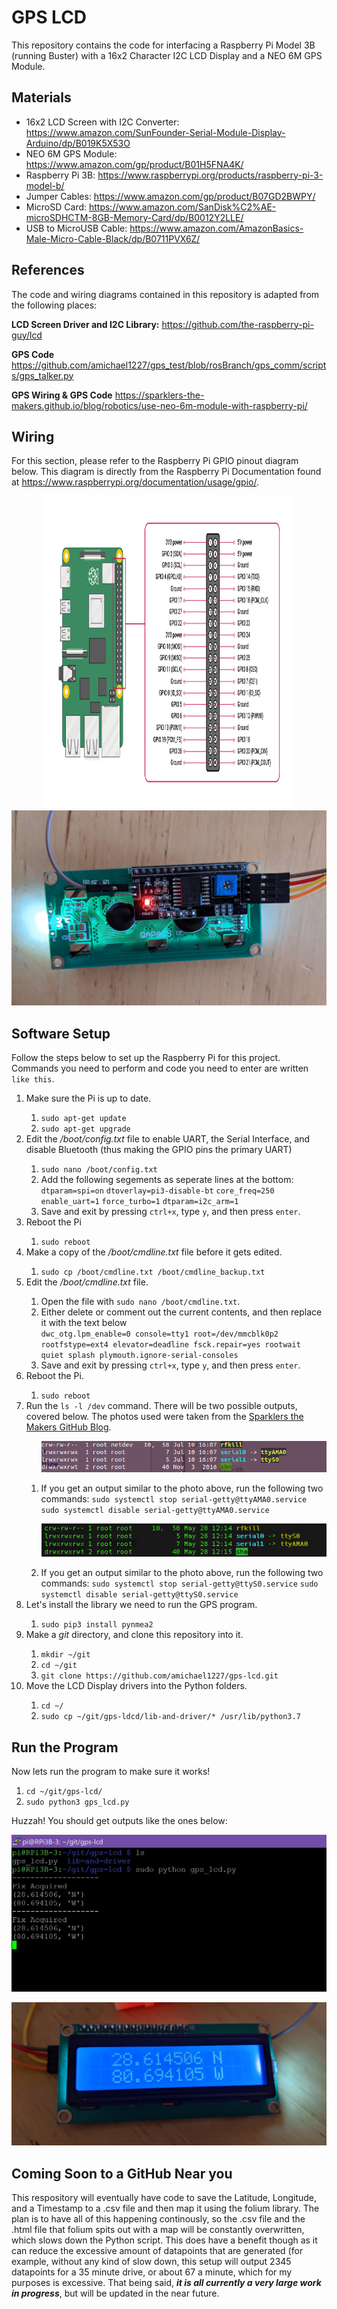 # GPS LCD
This repository contains the code for interfacing a Raspberry Pi Model 3B (running Buster) with a 16x2 Character I2C LCD Display and a NEO 6M GPS Module.

## Materials
- 16x2 LCD Screen with I2C Converter: https://www.amazon.com/SunFounder-Serial-Module-Display-Arduino/dp/B019K5X53O
- NEO 6M GPS Module: https://www.amazon.com/gp/product/B01H5FNA4K/
- Raspberry Pi 3B: https://www.raspberrypi.org/products/raspberry-pi-3-model-b/
- Jumper Cables: https://www.amazon.com/gp/product/B07GD2BWPY/
- MicroSD Card: https://www.amazon.com/SanDisk%C2%AE-microSDHCTM-8GB-Memory-Card/dp/B0012Y2LLE/
- USB to MicroUSB Cable: https://www.amazon.com/AmazonBasics-Male-Micro-Cable-Black/dp/B0711PVX6Z/

## References
The code and wiring diagrams contained in this repository is adapted from the following places:

**LCD Screen Driver and I2C Library:**
https://github.com/the-raspberry-pi-guy/lcd

**GPS Code**
https://github.com/amichael1227/gps_test/blob/rosBranch/gps_comm/scripts/gps_talker.py

**GPS Wiring & GPS Code**
https://sparklers-the-makers.github.io/blog/robotics/use-neo-6m-module-with-raspberry-pi/

## Wiring
For this section, please refer to the Raspberry Pi GPIO pinout diagram below. This diagram is directly from the Raspberry Pi Documentation found at https://www.raspberrypi.org/documentation/usage/gpio/.
<p align="center">
  <img src="https://github.com/amichael1227/gps-lcd/blob/master/documentation-photos/GPIO-Pinout-Diagram.png" style="width:400px;height:500px;>
</p>


**NEO 6M**
| NEO 6M Pin | Raspberry Pi Pin |
|:----------:|:----------------:|
|     VCC    |        5V        |
|     GND    |        GND       |
|     TX     |   RX (GPIO 15)   |

**16x2 I2C LCD**
| LCD Screen Pin | Raspberry Pi Pin |
|:--------------:|:----------------:|
|       VCC      |        5V        |
|       GND      |        GND       |
|       SDA      |   SDA (GPIO 2)   |
|       SCL      |   SCL (GPIO 3)   |

*Note*: There is an option to backlight the screen, to do so, connect the 5V pin of the Pi to the pin directly across from the GND pin for the I2C plugin. Please see the photo below for reference.

<p align="center">
  <img src="https://github.com/amichael1227/gps-lcd/blob/master/documentation-photos/I2C-LCD-Backlight-Wiring.gif">
</p>

## Software Setup
Follow the steps below to set up the Raspberry Pi for this project. Commands you need to perform and code you need to enter are written `like this`.

<ol>
<li>Make sure the Pi is up to date.</li>
<ol>
<li><code>sudo apt-get update</code></li>
<li><code>sudo apt-get upgrade</code></li>
</ol>

<li>Edit the <em>/boot/config.txt</em> file to enable UART, the Serial Interface, and disable Bluetooth (thus making the GPIO pins the primary UART)</li>
<ol>
<li><code>sudo nano /boot/config.txt</code></li>
<li>Add the following segements as seperate lines at the bottom:</li>
	<code>dtparam=spi=on</code>
	<code>dtoverlay=pi3-disable-bt</code>
	<code>core_freq=250</code>
	<code>enable_uart=1</code>
	<code>force_turbo=1</code>
	<code>dtparam=i2c_arm=1</code>
<li>Save and exit by pressing <code>ctrl+x</code>, type <code>y</code>, and then press <code>enter</code>.</li>
</ol>

<li>Reboot the Pi</li>
<ol>
<li><code>sudo reboot</code></li>
</ol>

<li>Make a copy of the <em>/boot/cmdline.txt</em> file before it gets edited.</li>
<ol>
<li><code>sudo cp /boot/cmdline.txt /boot/cmdline_backup.txt</code></li>
</ol>

<li>Edit the <em>/boot/cmdline.txt</em> file.</li>
<ol>
<li>Open the file with <code>sudo nano /boot/cmdline.txt</code>.</li>
<li>Either delete or comment out the current contents, and then replace it with the text below</li>
<code>dwc_otg.lpm_enable=0 console=tty1 root=/dev/mmcblk0p2 rootfstype=ext4 elevator=deadline fsck.repair=yes rootwait quiet splash plymouth.ignore-serial-consoles</code>
<li>Save and exit by pressing <code>ctrl+x</code>, type <code>y</code>, and then press <code>enter</code>.</li>
</ol>

<li>Reboot the Pi.</li>
<ol>
<li><code>sudo reboot</code></li>
</ol>
<li>Run the <code>ls -l /dev</code> command. There will be two possible outputs, covered below. The photos used were taken from the <a href="https://sparklers-the-makers.github.io/blog/robotics/use-neo-6m-module-with-raspberry-pi/">Sparklers the Makers GitHub Blog</a>.</li>
<ol>
<p align="center">
  <img src="https://github.com/amichael1227/gps-lcd/blob/master/documentation-photos/I2C-Possible-Output-1.gif">
</p>
<li>If you get an output similar to the photo above, run the following two commands: <code>sudo systemctl stop serial-getty@ttyAMA0.service</code> <code>sudo systemctl disable serial-getty@ttyAMA0.service</code></li>
<p align="center">
  <img src="https://github.com/amichael1227/gps-lcd/blob/master/documentation-photos/I2C-Possible-Output-2.gif">
</p>
<li>If you get an output similar to the photo above, run the following two commands: <code>sudo systemctl stop serial-getty@ttyS0.service</code> <code>sudo systemctl disable serial-getty@ttyS0.service</code> </li>
</ol>
<li>Let's install the library we need to run the GPS program.</li>
<ol>
<li><code>sudo pip3 install pynmea2</code></li>
</ol>
<li>Make a <em>git</em> directory, and clone this repository into it.</li>
<ol>
<li><code>mkdir ~/git</code></li>
<li><code>cd ~/git</code>
<li><code>git clone https://github.com/amichael1227/gps-lcd.git</code></li> 
</ol>
<li>Move the LCD Display drivers into the Python folders.</li>
<ol>
<li><code>cd ~/</code></li>
<li><code>sudo cp ~/git/gps-ldcd/lib-and-driver/* /usr/lib/python3.7</code></li>
</ol>
</ol>

## Run the Program
Now lets run the program to make sure it works!
1. `cd ~/git/gps-lcd/`
2. `sudo python3 gps_lcd.py`

Huzzah! You should get outputs like the ones below:

<p align="center">
  <img src="https://github.com/amichael1227/gps-lcd/blob/master/documentation-photos/Code-Output.gif">
</p>

<p align="center">
  <img src="https://github.com/amichael1227/gps-lcd/blob/master/documentation-photos/LCD-Output.gif">
</p>

## Coming Soon to a GitHub Near you
This respository will eventually have code to save the Latitude, Longitude, and a Timestamp to a .csv file and then map it using the folium library. The plan is to have all of this happening continously, so the .csv file and the .html file that folium spits out with a map will be constantly overwritten, which slows down the Python script. This does have a benefit though as it can reduce the excessive amount of datapoints that are generated (for example, without any kind of slow down, this setup will output 2345 datapoints for a 35 minute drive, or about 67 a minute, which for my purposes is excessive. That being said, ***it is all currently a very large work in progress***, but will be updated in the near future.
